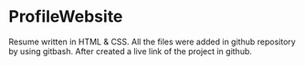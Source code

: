 # ProfileWebsite
Resume written in HTML &amp; CSS.
All the files were added in github repository by using gitbash.
After created a live link of the project in github.
